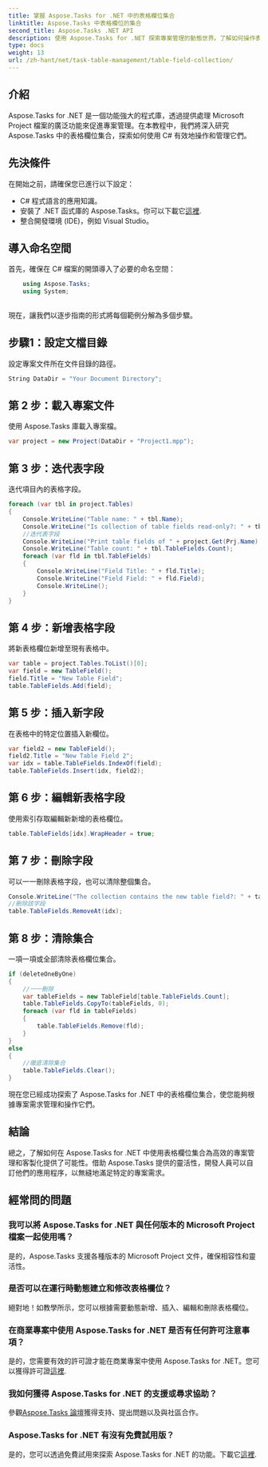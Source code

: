 ```yaml
---
title: 掌握 Aspose.Tasks for .NET 中的表格欄位集合
linktitle: Aspose.Tasks 中表格欄位的集合
second_title: Aspose.Tasks .NET API
description: 使用 Aspose.Tasks for .NET 探索專案管理的動態世界。了解如何操作表格欄位集合以獲得自訂項目體驗。
type: docs
weight: 13
url: /zh-hant/net/task-table-management/table-field-collection/
---
```

## 介紹
Aspose.Tasks for .NET 是一個功能強大的程式庫，透過提供處理 Microsoft Project 檔案的廣泛功能來促進專案管理。在本教程中，我們將深入研究 Aspose.Tasks 中的表格欄位集合，探索如何使用 C# 有效地操作和管理它們。
## 先決條件
在開始之前，請確保您已進行以下設定：
- C# 程式語言的應用知識。
- 安裝了 .NET 函式庫的 Aspose.Tasks。你可以下載它[這裡](https://releases.aspose.com/tasks/net/).
- 整合開發環境 (IDE)，例如 Visual Studio。
## 導入命名空間
首先，確保在 C# 檔案的開頭導入了必要的命名空間：
```csharp
    using Aspose.Tasks;
    using System;
    
```
現在，讓我們以逐步指南的形式將每個範例分解為多個步驟。
## 步驟1：設定文檔目錄
設定專案文件所在文件目錄的路徑。
```csharp
String DataDir = "Your Document Directory";
```
## 第 2 步：載入專案文件
使用 Aspose.Tasks 庫載入專案檔。
```csharp
var project = new Project(DataDir + "Project1.mpp");
```
## 第 3 步：迭代表字段
迭代項目內的表格字段。
```csharp
foreach (var tbl in project.Tables)
{
    Console.WriteLine("Table name: " + tbl.Name);
    Console.WriteLine("Is collection of table fields read-only?: " + tbl.TableFields.IsReadOnly);
    //迭代表字段
    Console.WriteLine("Print table fields of " + project.Get(Prj.Name) + " project.");
    Console.WriteLine("Table count: " + tbl.TableFields.Count);
    foreach (var fld in tbl.TableFields)
    {
        Console.WriteLine("Field Title: " + fld.Title);
        Console.WriteLine("Field Field: " + fld.Field);
        Console.WriteLine();
    }
}
```
## 第 4 步：新增表格字段
將新表格欄位新增至現有表格中。
```csharp
var table = project.Tables.ToList()[0];
var field = new TableField();
field.Title = "New Table Field";
table.TableFields.Add(field);
```
## 第 5 步：插入新字段
在表格中的特定位置插入新欄位。
```csharp
var field2 = new TableField();
field2.Title = "New Table Field 2";
var idx = table.TableFields.IndexOf(field);
table.TableFields.Insert(idx, field2);
```
## 第 6 步：編輯新表格字段
使用索引存取編輯新新增的表格欄位。
```csharp
table.TableFields[idx].WrapHeader = true;
```
## 第 7 步：刪除字段
可以一一刪除表格字段，也可以清除整個集合。
```csharp
Console.WriteLine("The collection contains the new table field?: " + table.TableFields.Contains(field));
//刪除該字段
table.TableFields.RemoveAt(idx);
```
## 第 8 步：清除集合
一項一項或全部清除表格欄位集合。
```csharp
if (deleteOneByOne)
{
    //一一刪除
    var tableFields = new TableField[table.TableFields.Count];
    table.TableFields.CopyTo(tableFields, 0);
    foreach (var fld in tableFields)
    {
        table.TableFields.Remove(fld);
    }
}
else
{
    //徹底清除集合
    table.TableFields.Clear();
}
```
現在您已經成功探索了 Aspose.Tasks for .NET 中的表格欄位集合，使您能夠根據專案需求管理和操作它們。
## 結論
總之，了解如何在 Aspose.Tasks for .NET 中使用表格欄位集合為高效的專案管理和客製化提供了可能性。借助 Aspose.Tasks 提供的靈活性，開發人員可以自訂他們的應用程序，以無縫地滿足特定的專案需求。
## 經常問的問題
### 我可以將 Aspose.Tasks for .NET 與任何版本的 Microsoft Project 檔案一起使用嗎？
是的，Aspose.Tasks 支援各種版本的 Microsoft Project 文件，確保相容性和靈活性。
### 是否可以在運行時動態建立和修改表格欄位？
絕對地！如教學所示，您可以根據需要動態新增、插入、編輯和刪除表格欄位。
### 在商業專案中使用 Aspose.Tasks for .NET 是否有任何許可注意事項？
是的，您需要有效的許可證才能在商業專案中使用 Aspose.Tasks for .NET。您可以獲得許可證[這裡](https://purchase.aspose.com/buy).
### 我如何獲得 Aspose.Tasks for .NET 的支援或尋求協助？
參觀[Aspose.Tasks 論壇](https://forum.aspose.com/c/tasks/15)獲得支持、提出問題以及與社區合作。
### Aspose.Tasks for .NET 有沒有免費試用版？
是的，您可以透過免費試用來探索 Aspose.Tasks for .NET 的功能。下載它[這裡](https://releases.aspose.com/).